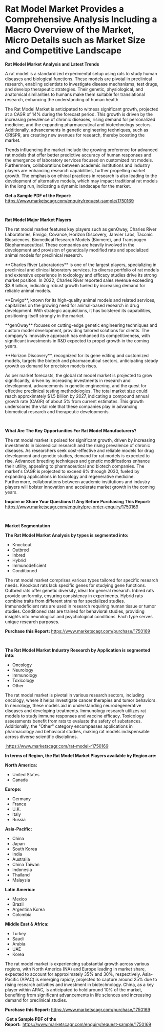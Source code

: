 <p><h1>Rat Model Market Provides a Comprehensive Analysis Including a Macro Overview of the Market, Micro Details such as Market Size and Competitive Landscape</h1></p><p><strong>Rat Model Market Analysis and Latest Trends</strong></p>
<p><p>A rat model is a standardized experimental setup using rats to study human diseases and biological functions. These models are pivotal in preclinical research, enabling scientists to investigate disease mechanisms, test drugs, and develop therapeutic strategies. Their genetic, physiological, and anatomical similarities to humans make them suitable for translational research, enhancing the understanding of human health.</p><p>The Rat Model Market is anticipated to witness significant growth, projected at a CAGR of 14% during the forecast period. This growth is driven by the increasing prevalence of chronic diseases, rising demand for personalized medicine, and the expanding pharmaceutical and biotechnology sectors. Additionally, advancements in genetic engineering techniques, such as CRISPR, are creating new avenues for research, thereby boosting the market.</p><p>Trends influencing the market include the growing preference for advanced rat models that offer better predictive accuracy of human responses and the emergence of laboratory services focused on customized rat models. Furthermore, collaborations between academic institutions and industry players are enhancing research capabilities, further propelling market growth. The emphasis on ethical practices in research is also leading to the development of alternative models, which may impact traditional rat models in the long run, indicating a dynamic landscape for the market.</p></p>
<p><strong>Get a Sample PDF of the Report:&nbsp;</strong> <a href="https://www.marketscagr.com/enquiry/request-sample/1750169?utm_campaign=2518&utm_medium=2&utm_source=Github&utm_content=ia&utm_term=13042025&utm_id=rat-model">https://www.marketscagr.com/enquiry/request-sample/1750169</a></p>
<p>&nbsp;</p>
<p><strong>Rat Model Major Market Players</strong></p>
<p><p>The rat model market features key players such as genOway, Charles River Laboratories, Envigo, Covance, Horizon Discovery, Janvier Labs, Taconic Biosciences, Biomedical Research Models (Biomere), and Transpogen Biopharmaceutical. These companies are heavily involved in the development and provision of genetically modified rats and specialized animal models for preclinical research.</p><p>**Charles River Laboratories** is one of the largest players, specializing in preclinical and clinical laboratory services. Its diverse portfolio of rat models and extensive experience in toxicology and efficacy studies drive its strong market position. In 2022, Charles River reported sales revenue exceeding $3.8 billion, indicating robust growth fueled by increasing demand for reliable animal models.</p><p>**Envigo**, known for its high-quality animal models and related services, capitalizes on the growing need for animal-based research in drug development. With strategic acquisitions, it has bolstered its capabilities, positioning itself strongly in the market.</p><p>**genOway** focuses on cutting-edge genetic engineering techniques and custom model development, providing tailored solutions for clients. The company's innovative approach has enhanced its competitiveness, with significant investments in R&D expected to propel growth in the coming years.</p><p>**Horizon Discovery**, recognized for its gene editing and customized models, targets the biotech and pharmaceutical sectors, anticipating steady growth as demand for precision models rises.</p><p>As per market forecasts, the global rat model market is projected to grow significantly, driven by increasing investments in research and development, advancements in genetic engineering, and the quest for effective preclinical testing methodologies. The total market size could reach approximately $1.5 billion by 2027, indicating a compound annual growth rate (CAGR) of about 5% from current estimates. This growth underscores the vital role that these companies play in advancing biomedical research and therapeutic developments.</p></p>
<p>&nbsp;</p>
<p><strong>What Are The Key Opportunities For Rat Model Manufacturers?</strong></p>
<p><p>The rat model market is poised for significant growth, driven by increasing investments in biomedical research and the rising prevalence of chronic diseases. As researchers seek cost-effective and reliable models for drug development and genetic studies, demand for rat models is expected to rise. Advanced breeding techniques and genetic modifications enhance their utility, appealing to pharmaceutical and biotech companies. The market's CAGR is projected to exceed 6% through 2030, fueled by expanding applications in toxicology and regenerative medicine. Furthermore, collaborations between academic institutions and industry players will bolster innovation and accelerate market growth in the coming years.</p></p>
<p><strong>Inquire or Share Your Questions If Any Before Purchasing This Report:</strong> <a href="https://www.marketscagr.com/enquiry/pre-order-enquiry/1750169?utm_campaign=2518&utm_medium=2&utm_source=Github&utm_content=ia&utm_term=13042025&utm_id=rat-model">https://www.marketscagr.com/enquiry/pre-order-enquiry/1750169</a></p>
<p>&nbsp;</p>
<p><strong>Market Segmentation</strong></p>
<p><strong>The Rat Model Market Analysis by types is segmented into:</strong></p>
<p><ul><li>Knockout</li><li>Outbred</li><li>Inbred</li><li>Hybrid</li><li>Immunodeficient</li><li>Conditioned</li></ul></p>
<p><p>The rat model market comprises various types tailored for specific research needs. Knockout rats lack specific genes for studying gene functions. Outbred rats offer genetic diversity, ideal for general research. Inbred rats provide uniformity, ensuring consistency in experiments. Hybrid rats combine traits from different strains for specialized studies. Immunodeficient rats are used in research requiring human tissue or tumor studies. Conditioned rats are trained for behavioral studies, providing insights into neurological and psychological conditions. Each type serves unique research purposes.</p></p>
<p><strong>Purchase this Report:&nbsp;</strong><a href="https://www.marketscagr.com/purchase/1750169?utm_campaign=2518&utm_medium=2&utm_source=Github&utm_content=ia&utm_term=13042025&utm_id=rat-model">https://www.marketscagr.com/purchase/1750169</a></p>
<p>&nbsp;</p>
<p><strong>The Rat Model Market Industry Research by Application is segmented into:</strong></p>
<p><ul><li>Oncology</li><li>Neurology</li><li>Immunology</li><li>Toxicology</li><li>Other</li></ul></p>
<p><p>The rat model market is pivotal in various research sectors, including oncology, where it helps investigate cancer therapies and tumor behaviors. In neurology, these models aid in understanding neurodegenerative diseases and developing treatments. Immunology research utilizes rat models to study immune responses and vaccine efficacy. Toxicology assessments benefit from rats to evaluate the safety of substances. Additionally, the "Other" category encompasses applications in pharmacology and behavioral studies, making rat models indispensable across diverse scientific disciplines.</p></p>
<p><a href="https://www.marketscagr.com/rat-model-r1750169?utm_campaign=2518&utm_medium=2&utm_source=Github&utm_content=ia&utm_term=13042025&utm_id=rat-model">&nbsp;https://www.marketscagr.com/rat-model-r1750169</a></p>
<p><strong>In terms of Region, the Rat Model Market Players available by Region are:</strong></p>
<p>
    <p> <strong> North America: </strong>
        <ul>
            <li>United States</li>
            <li>Canada</li>
        </ul>
        </p> 
    <p> <strong> Europe: </strong>
        <ul>
            <li>Germany</li>
            <li>France</li>
            <li>U.K.</li>
            <li>Italy</li>
            <li>Russia</li>
        </ul>
        </p> 
    <p> <strong> Asia-Pacific: </strong>
        <ul>
            <li>China</li>
            <li>Japan</li>
            <li>South Korea</li>
            <li>India</li>
            <li>Australia</li>
            <li>China Taiwan</li>
            <li>Indonesia</li>
            <li>Thailand</li>
            <li>Malaysia</li>
        </ul>
        </p> 
    <p> <strong> Latin America: </strong>
        <ul>
            <li>Mexico</li>
            <li>Brazil</li>
            <li>Argentina Korea</li>
            <li>Colombia</li>
        </ul>
        </p> 
    <p> <strong> Middle East & Africa: </strong>
        <ul>
            <li>Turkey</li>
            <li>Saudi</li>
            <li>Arabia</li>
            <li>UAE</li>
            <li>Korea</li>
        </ul>
    </p>
    </p>
<p><p>The rat model market is experiencing substantial growth across various regions, with North America (NA) and Europe leading in market share, expected to account for approximately 35% and 30%, respectively. Asia-Pacific (APAC) is emerging rapidly, projected to capture around 25% due to rising research activities and investment in biotechnology. China, as a key player within APAC, is anticipated to hold around 10% of the market, benefiting from significant advancements in life sciences and increasing demand for preclinical studies.</p></p>
<p><strong>Purchase this Report: </strong><a href="https://www.marketscagr.com/purchase/1750169?utm_campaign=2518&utm_medium=2&utm_source=Github&utm_content=ia&utm_term=13042025&utm_id=rat-model">https://www.marketscagr.com/purchase/1750169</a></p>
<p>&nbsp;<strong>Get a Sample PDF of the Report:&nbsp;&nbsp;</strong><a href="https://www.marketscagr.com/enquiry/request-sample/1750169?utm_campaign=2518&utm_medium=2&utm_source=Github&utm_content=ia&utm_term=13042025&utm_id=rat-model">https://www.marketscagr.com/enquiry/request-sample/1750169</a></p>
<p><strong></strong></p>
<p><p></p><p></p><p></p></p>
